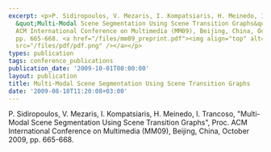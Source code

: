 ```yaml
---
excerpt: <p>P. Sidiropoulos, V. Mezaris, I. Kompatsiaris, H. Meinedo, I. Trancoso,
  &quot;Multi-Modal Scene Segmentation Using Scene Transition Graphs&quot;, Proc.
  ACM International Conference on Multimedia (MM09), Beijing, China, October 2009,
  pp. 665-668. <a href="/files/mm09_preprint.pdf"><img align="top" alt="" border="0"
  src="/files/pdf/pdf.png" /></a></p>
types: publication
tags: conference_publications
publication_date: '2009-10-01T00:00:00'
layout: publication
title: Multi-Modal Scene Segmentation Using Scene Transition Graphs
date: '2009-08-18T11:20:08+03:00'
---
```

<p>P. Sidiropoulos, V. Mezaris, I. Kompatsiaris, H. Meinedo, I. Trancoso, &quot;Multi-Modal Scene Segmentation Using Scene Transition Graphs&quot;, Proc. ACM International Conference on Multimedia (MM09), Beijing, China, October 2009, pp. 665-668. <a href="/files/mm09_preprint.pdf"><img align="top" alt="" border="0" src="/files/pdf/pdf.png" /></a></p>
